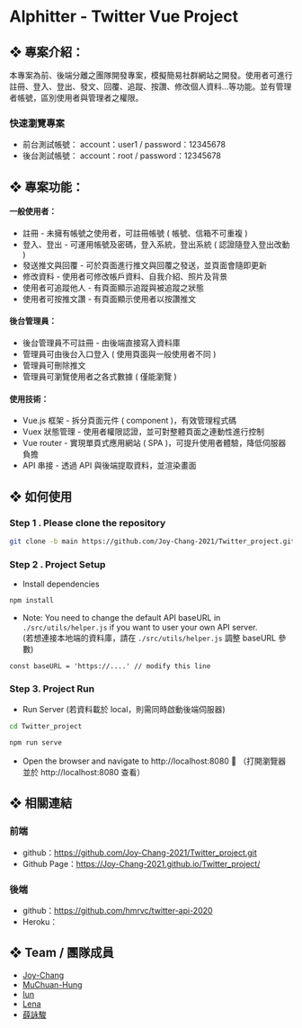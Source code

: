 # Alphitter - Twitter Vue Project

## ❖ 專案介紹：

本專案為前、後端分離之團隊開發專案，模擬簡易社群網站之開發。使用者可進行註冊、登入、登出、發文、回覆、追蹤、按讚、修改個人資料...等功能。並有管理者帳號，區別使用者與管理者之權限。

### 快速瀏覽專案

- 前台測試帳號： account：user1 / password：12345678
- 後台測試帳號： account：root / password：12345678

## ❖ 專案功能：

#### 一般使用者：

- 註冊 - 未擁有帳號之使用者，可註冊帳號 ( 帳號、信箱不可重複 )
- 登入、登出 - 可運用帳號及密碼，登入系統，登出系統 ( 認證隨登入登出改動 )
- 發送推文與回覆 - 可於頁面進行推文與回覆之發送，並頁面會隨即更新
- 修改資料 - 使用者可修改帳戶資料、自我介紹、照片及背景
- 使用者可追蹤他人 - 有頁面顯示追蹤與被追蹤之狀態
- 使用者可按推文讚 - 有頁面顯示使用者以按讚推文

#### 後台管理員：

- 後台管理員不可註冊 - 由後端直接寫入資料庫
- 管理員可由後台入口登入 ( 使用頁面與一般使用者不同 )
- 管理員可刪除推文
- 管理員可瀏覽使用者之各式數據 ( 僅能瀏覽 )

#### 使用技術：

- Vue.js 框架 - 拆分頁面元件 ( component )，有效管理程式碼
- Vuex 狀態管理 - 使用者權限認證，並可對整體頁面之連動性進行控制
- Vue router - 實現單頁式應用網站 ( SPA )，可提升使用者體驗，降低伺服器負擔
- API 串接 - 透過 API 與後端提取資料，並渲染畫面

## ❖ 如何使用

### Step 1 . Please clone the repository

```bash
git clone -b main https://github.com/Joy-Chang-2021/Twitter_project.git
```

### Step 2 . Project Setup

- Install dependencies

```bash
npm install
```

- Note: You need to change the default API baseURL in `./src/utils/helper.js` if you want to user your own API server.  
   (若想連接本地端的資料庫，請在 `./src/utils/helper.js` 調整 baseURL 參數)

```JS
const baseURL = 'https://....' // modify this line
```

### Step 3. Project Run

- Run Server (若資料載於 local，則需同時啟動後端伺服器)

```bash
cd Twitter_project
```

```bash
npm run serve
```

- Open the browser and navigate to http://localhost:8080 👀 （打開瀏覽器並於 http://localhost:8080 查看）

## ❖ 相關連結

### 前端

- github：https://github.com/Joy-Chang-2021/Twitter_project.git
- Github Page：https://Joy-Chang-2021.github.io/Twitter_project/

### 後端

- github：https://github.com/hmrvc/twitter-api-2020
- Heroku：

## ❖ Team / 團隊成員

- [Joy-Chang](https://github.com/Joy-Chang-2021)
- [MuChuan-Hung](https://github.com/muchuanhung)
- [Iun](https://github.com/zheRoom)
- [Lena](https://lighthouse.alphacamp.co/users/6721)
- [薛詠駿](https://lighthouse.alphacamp.co/users/6509)
